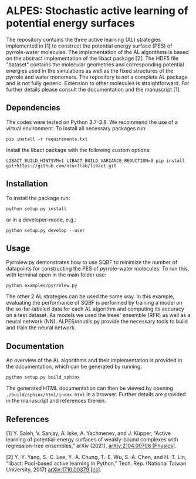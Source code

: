 # ALPES: Stochastic active learning of potential energy surfaces

The repository contains the three active learning (AL) strategies implemented in
[1] to construct the potential energy surface (PES) of pyrrole-water molecules.
The implementation of the AL algorithms is based on the abstract implementation
of the libact package [2]. The HDF5 file "dataset" contains the molecular
geometries and corresponding potential energies used in the simulations as well
as the fixed structures of the pyrrole and water monomers. The repository is not
a complete AL package and is not fully generic. Extension to other molecules is
straightforward. For further details please consult the documentation and the
manuscript [1].

## Dependencies

The codes were tested on Python 3.7-3.8. We recommend the use of a virtual
environment. To install all necessary packages run:

```
pip install -r requirements.txt
```
Install the libact package with the following custom options:
```
LIBACT_BUILD_HINTSVM=1 LIBACT_BUILD_VARIANCE_REDUCTION=0 pip install git+https://github.com/ntucllab/libact.git
```


## Installation

To install the package run:
```
python setup.py install
```
or in a developer-mode, e.g.:
```
python setup.py develop --user
```


## Usage

Pyrrolew.py demonstrates how to use SQBF to minimize the number of datapoints
for constructing the PES of pyrrole-water molecules. To run this, with terminal
open in the main folder use:

```
python examples/pyrrolew.py
```

The other 2 AL strategies can be used the same way. In this example, evaluating
the performance of SQBF is performed by training a model on the so-far-labeled
data for each AL algorithm and computing its accuracy on a test dataset. As
models we used the trees' ensemble (RFR) as well as a neural network (NN).
ALPES/nnutils.py provide the necessary tools to build and train the neural
network.


## Documentation

An overview of the AL algorithms and their implementation is provided in the
documentation, which can be generated by running:

```
python setup.py build_sphinx
```

The generated HTML documentation can then be viewed by opening
`./build/sphinx/html/index.html` in a browser. Further details are provided in
the manuscript and references therein.


## References 

[1] Y. Saleh, V. Sanjay, A. Iske, A. Yachmenev, and J. Küpper, “Active learning
of potential-energy surfaces of weakly-bound complexes with regression-tree
ensembles,” arXiv (2021), [arXiv:2104.00708 [Physics]]( http://arxiv.org/abs/2104.00708).

[2] Y.-Y. Yang, S.-C. Lee, Y.-A. Chung, T.-E. Wu, S.-A. Chen, and H.-T. Lin, “libact: Pool-based active learning in Python,” Tech. Rep. (National Taiwan University, 2017) [arXiv:1710.00379 [cs]]( http://arxiv.org/abs/1710.00379).



<!-- Put Emacs local variables into HTML comment
Local Variables:
coding: utf-8
fill-column: 80
End:
-->
